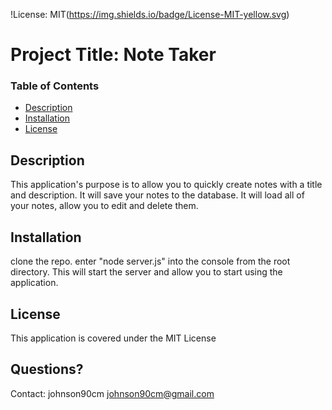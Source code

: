   !License: MIT(https://img.shields.io/badge/License-MIT-yellow.svg)

  # Project Title: Note Taker

  ### Table of Contents
  * [Description](#description)
  * [Installation](#installation)
  * [License](#license)

  ## Description
  This application's purpose is to allow you to quickly create notes with a title and description. It will save your notes to the database. It will load all of your notes, allow     you to edit and delete them.
  
  <!-- ![Demo](./Screenshot.png) -->

  ## Installation
  clone the repo. enter "node server.js" into the console from the root directory. This will start the server and allow you to start using the application.

  ## License
  This application is covered under the MIT License

  ## Questions? 
  Contact: 
  johnson90cm
  johnson90cm@gmail.com
